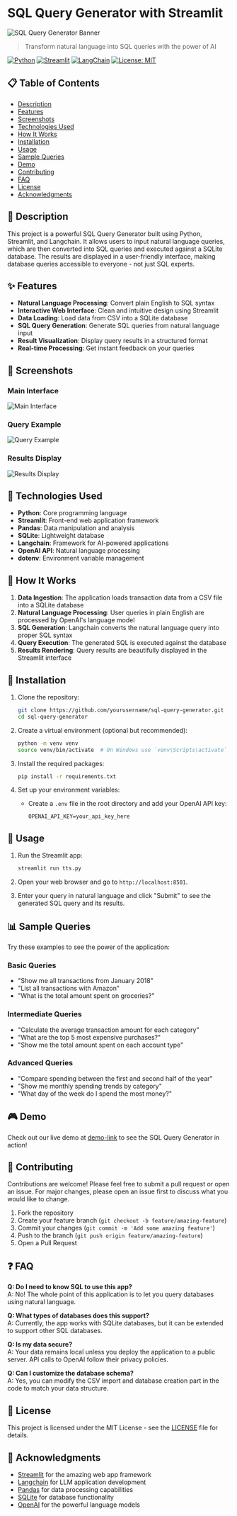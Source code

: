 # SQL Query Generator with Streamlit

![SQL Query Generator Banner](assets/banner.png)

> Transform natural language into SQL queries with the power of AI

[![Python](https://img.shields.io/badge/Python-3.9+-blue.svg)](https://www.python.org/downloads/)
[![Streamlit](https://img.shields.io/badge/Streamlit-1.20+-red.svg)](https://streamlit.io/)
[![LangChain](https://img.shields.io/badge/LangChain-0.3.18-green.svg)](https://github.com/langchain-ai/langchain)
[![License: MIT](https://img.shields.io/badge/License-MIT-yellow.svg)](https://opensource.org/licenses/MIT)

## 📋 Table of Contents
- [Description](#description)
- [Features](#features)
- [Screenshots](#screenshots)
- [Technologies Used](#technologies-used)
- [How It Works](#how-it-works)
- [Installation](#installation)
- [Usage](#usage)
- [Sample Queries](#sample-queries)
- [Demo](#demo)
- [Contributing](#contributing)
- [FAQ](#faq)
- [License](#license)
- [Acknowledgments](#acknowledgments)

## 📝 Description
This project is a powerful SQL Query Generator built using Python, Streamlit, and Langchain. It allows users to input natural language queries, which are then converted into SQL queries and executed against a SQLite database. The results are displayed in a user-friendly interface, making database queries accessible to everyone - not just SQL experts.

## ✨ Features
- **Natural Language Processing**: Convert plain English to SQL syntax
- **Interactive Web Interface**: Clean and intuitive design using Streamlit
- **Data Loading**: Load data from CSV into a SQLite database
- **SQL Query Generation**: Generate SQL queries from natural language input
- **Result Visualization**: Display query results in a structured format
- **Real-time Processing**: Get instant feedback on your queries

## 📸 Screenshots

### Main Interface
![Main Interface](assets/main_interface.png)

### Query Example
![Query Example](assets/query_example.png)

### Results Display
![Results Display](assets/results_display.png)

## 🔧 Technologies Used
- **Python**: Core programming language
- **Streamlit**: Front-end web application framework
- **Pandas**: Data manipulation and analysis
- **SQLite**: Lightweight database
- **Langchain**: Framework for AI-powered applications
- **OpenAI API**: Natural language processing
- **dotenv**: Environment variable management

## 🧠 How It Works
1. **Data Ingestion**: The application loads transaction data from a CSV file into a SQLite database
2. **Natural Language Processing**: User queries in plain English are processed by OpenAI's language model
3. **SQL Generation**: Langchain converts the natural language query into proper SQL syntax
4. **Query Execution**: The generated SQL is executed against the database
5. **Results Rendering**: Query results are beautifully displayed in the Streamlit interface

## 🔌 Installation

1. Clone the repository:
   ```bash
   git clone https://github.com/yourusername/sql-query-generator.git
   cd sql-query-generator
   ```

2. Create a virtual environment (optional but recommended):
   ```bash
   python -m venv venv
   source venv/bin/activate  # On Windows use `venv\Scripts\activate`
   ```

3. Install the required packages:
   ```bash
   pip install -r requirements.txt
   ```

4. Set up your environment variables:
   - Create a `.env` file in the root directory and add your OpenAI API key:
     ```
     OPENAI_API_KEY=your_api_key_here
     ```

## 🚀 Usage

1. Run the Streamlit app:
   ```bash
   streamlit run tts.py
   ```

2. Open your web browser and go to `http://localhost:8501`.

3. Enter your query in natural language and click "Submit" to see the generated SQL query and its results.

## 📊 Sample Queries

Try these examples to see the power of the application:

### Basic Queries
- "Show me all transactions from January 2018"
- "List all transactions with Amazon"
- "What is the total amount spent on groceries?"

### Intermediate Queries
- "Calculate the average transaction amount for each category"
- "What are the top 5 most expensive purchases?"
- "Show me the total amount spent on each account type"

### Advanced Queries
- "Compare spending between the first and second half of the year"
- "Show me monthly spending trends by category"
- "What day of the week do I spend the most money?"

## 🎮 Demo

Check out our live demo at [demo-link](https://your-demo-link-here) to see the SQL Query Generator in action!

## 👥 Contributing
Contributions are welcome! Please feel free to submit a pull request or open an issue. For major changes, please open an issue first to discuss what you would like to change.

1. Fork the repository
2. Create your feature branch (`git checkout -b feature/amazing-feature`)
3. Commit your changes (`git commit -m 'Add some amazing feature'`)
4. Push to the branch (`git push origin feature/amazing-feature`)
5. Open a Pull Request

## ❓ FAQ

**Q: Do I need to know SQL to use this app?**  
A: No! The whole point of this application is to let you query databases using natural language.

**Q: What types of databases does this support?**  
A: Currently, the app works with SQLite databases, but it can be extended to support other SQL databases.

**Q: Is my data secure?**  
A: Your data remains local unless you deploy the application to a public server. API calls to OpenAI follow their privacy policies.

**Q: Can I customize the database schema?**  
A: Yes, you can modify the CSV import and database creation part in the code to match your data structure.

## 📜 License
This project is licensed under the MIT License - see the [LICENSE](LICENSE) file for details.

## 👏 Acknowledgments
- [Streamlit](https://streamlit.io/) for the amazing web app framework
- [Langchain](https://langchain.readthedocs.io/en/latest/) for LLM application development
- [Pandas](https://pandas.pydata.org/) for data processing capabilities
- [SQLite](https://www.sqlite.org/index.html) for database functionality
- [OpenAI](https://openai.com/) for the powerful language models